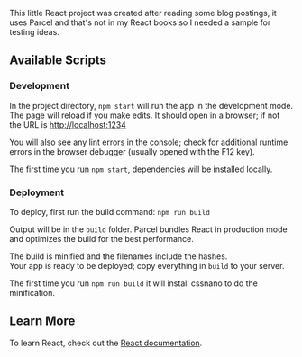 This little React project was created after reading some blog postings,
it uses Parcel and that's not in my React books so I needed a sample for testing ideas.

## Available Scripts

### Development
In the project directory, `npm start`
will run the app in the development mode.
The page will reload if you make edits.
It should open in a browser; if not the URL is [http://localhost:1234](http://localhost:1234)

You will also see any lint errors in the console; check for additional runtime errors in the browser debugger (usually opened with the F12 key).

The first time you run `npm start`, dependencies will be installed locally.

### Deployment
To deploy, first run the build command: `npm run build`

Output will be in the `build` folder. Parcel bundles React in production mode and optimizes the build for the best performance.

The build is minified and the filenames include the hashes.<br>
Your app is ready to be deployed; copy everything in `build` to your server.

The first time you run `npm run build` it will install cssnano to do the minification.

## Learn More

To learn React, check out the [React documentation](https://reactjs.org/).
